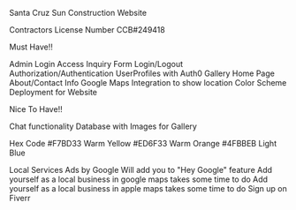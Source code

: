 Santa Cruz Sun Construction Website

Contractors License Number
CCB#249418

Must Have!!

Admin Login Access
Inquiry Form
Login/Logout
Authorization/Authentication
UserProfiles with Auth0
Gallery
Home Page
About/Contact Info
Google Maps Integration to show location
Color Scheme
Deployment for Website



Nice To Have!!

Chat functionality
Database with Images for Gallery




Hex Code
#F7BD33 Warm Yellow
#ED6F33 Warm Orange
#4FBBEB Light Blue



Local Services Ads by Google
Will add you to "Hey Google" feature
Add yourself as a local business in google maps takes some time to do
Add yourself as a local business in apple maps takes some time to do
Sign up on Fiverr